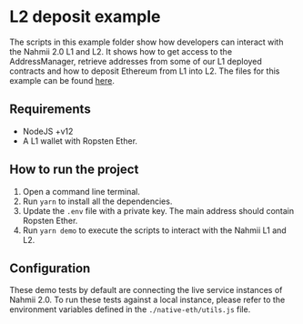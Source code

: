 # L2 deposit example

The scripts in this example folder show how developers can interact with the Nahmii 2.0 L1 and L2. It shows how to get access to the AddressManager, retrieve addresses from some of our L1 deployed contracts and how to deposit Ethereum from L1 into L2. The files for this example can be found [here](https://github.com/nahmii-community/nahmii-2-docs/tree/examples/l2-deposit-example).

## Requirements

* NodeJS +v12
* A L1 wallet with Ropsten Ether.

## How to run the project

1. Open a command line terminal.
2. Run `yarn` to install all the dependencies.
3. Update the `.env` file with a private key. The main address should contain Ropsten Ether.
4. Run `yarn demo` to execute the scripts to interact with the Nahmii L1 and L2.

## Configuration

These demo tests by default are connecting the live service instances of Nahmii 2.0. To run these tests against a local instance, please refer to the environment variables defined in the `./native-eth/utils.js` file.

